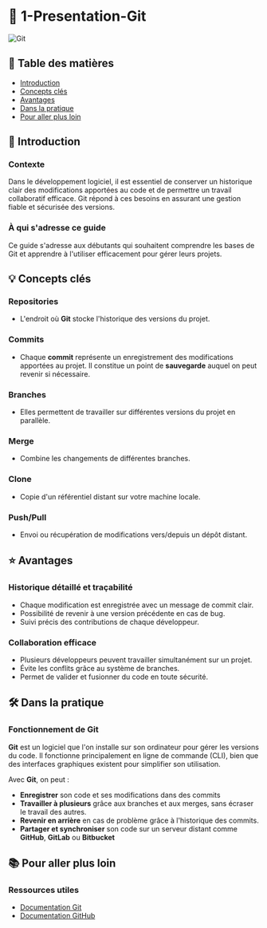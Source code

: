 # 📘 1-Presentation-Git

![Git](https://git-scm.com/images/logos/downloads/Git-Icon-1788C.png)

## 📑 Table des matières

- [Introduction](#introduction)
- [Concepts clés](#concepts-clés)
- [Avantages](#avantages)
- [Dans la pratique](#dans-la-pratique)
- [Pour aller plus loin](#pour-aller-plus-loin)

## 🎯 Introduction

### Contexte

Dans le développement logiciel, il est essentiel de conserver un historique clair des modifications apportées au code et de permettre un travail collaboratif efficace. Git répond à ces besoins en assurant une gestion fiable et sécurisée des versions.

### À qui s'adresse ce guide

Ce guide s'adresse aux débutants qui souhaitent comprendre les bases de Git et apprendre à l'utiliser efficacement pour gérer leurs projets.

## 💡 Concepts clés

### Repositories

- L'endroit où **Git** stocke l'historique des versions du projet.

### Commits

- Chaque **commit** représente un enregistrement des modifications apportées au projet. Il constitue un point de **sauvegarde** auquel on peut revenir si nécessaire.

### Branches

- Elles permettent de travailler sur différentes versions du projet en parallèle.

### Merge

- Combine les changements de différentes branches.

### Clone

- Copie d'un référentiel distant sur votre machine locale.

### Push/Pull

- Envoi ou récupération de modifications vers/depuis un dépôt distant.

## ⭐ Avantages

### Historique détaillé et traçabilité

- Chaque modification est enregistrée avec un message de commit clair.
- Possibilité de revenir à une version précédente en cas de bug.
- Suivi précis des contributions de chaque développeur.

### Collaboration efficace

- Plusieurs développeurs peuvent travailler simultanément sur un projet.
- Évite les conflits grâce au système de branches.
- Permet de valider et fusionner du code en toute sécurité.

## 🛠 Dans la pratique

### Fonctionnement de Git

**Git** est un logiciel que l'on installe sur son ordinateur pour gérer les versions du code. Il fonctionne principalement en ligne de commande (CLI), bien que des interfaces graphiques existent pour simplifier son utilisation.

Avec **Git**, on peut :

- **Enregistrer** son code et ses modifications dans des commits
- **Travailler à plusieurs** grâce aux branches et aux merges, sans écraser le travail des autres.
- **Revenir en arrière** en cas de problème grâce à l'historique des commits.
- **Partager et synchroniser** son code sur un serveur distant comme **GitHub**, **GitLab** ou **Bitbucket**

## 📚 Pour aller plus loin

### Ressources utiles

- [Documentation Git](https://git-scm.com/docs)
- [Documentation GitHub](https://docs.github.com/fr)
